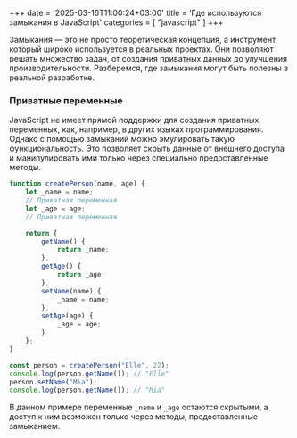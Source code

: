 +++
date = '2025-03-16T11:00:24+03:00'
title = 'Где используются замыкания в JavaScript'
categories = [ "javascript" ]
+++

Замыкания — это не просто теоретическая концепция, а инструмент, который широко используется в реальных проектах. Они позволяют решать множество задач, от создания приватных данных до улучшения производительности. Разберемся, где замыкания могут быть полезны в реальной разработке.

### Приватные переменные

JavaScript не имеет прямой поддержки для создания приватных переменных, как, например, в других языках программирования. Однако с помощью замыканий можно эмулировать такую функциональность. Это позволяет скрыть данные от внешнего доступа и манипулировать ими только через специально предоставленные методы.

```js
function createPerson(name, age) {
    let _name = name;  
    // Приватная переменная
    let _age = age;    
    // Приватная переменная

    return {
        getName() {
            return _name;
        },
        getAge() {
            return _age;
        },
        setName(name) {
            _name = name;
        },
        setAge(age) {
            _age = age;
        }
    };
}

const person = createPerson("Elle", 22);
console.log(person.getName()); // "Elle"
person.setName("Mia");
console.log(person.getName()); // "Mia"
```

В данном примере переменные `_name` и `_age` остаются скрытыми, а доступ к ним возможен только через методы, предоставленные замыканием.